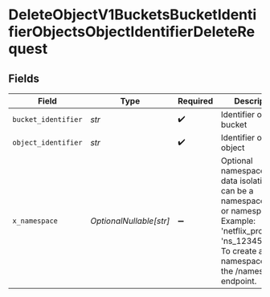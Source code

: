 # DeleteObjectV1BucketsBucketIdentifierObjectsObjectIdentifierDeleteRequest


## Fields

| Field                                                                                                                                                                                 | Type                                                                                                                                                                                  | Required                                                                                                                                                                              | Description                                                                                                                                                                           |
| ------------------------------------------------------------------------------------------------------------------------------------------------------------------------------------- | ------------------------------------------------------------------------------------------------------------------------------------------------------------------------------------- | ------------------------------------------------------------------------------------------------------------------------------------------------------------------------------------- | ------------------------------------------------------------------------------------------------------------------------------------------------------------------------------------- |
| `bucket_identifier`                                                                                                                                                                   | *str*                                                                                                                                                                                 | :heavy_check_mark:                                                                                                                                                                    | Identifier of the bucket                                                                                                                                                              |
| `object_identifier`                                                                                                                                                                   | *str*                                                                                                                                                                                 | :heavy_check_mark:                                                                                                                                                                    | Identifier of the object                                                                                                                                                              |
| `x_namespace`                                                                                                                                                                         | *OptionalNullable[str]*                                                                                                                                                               | :heavy_minus_sign:                                                                                                                                                                    | Optional namespace for data isolation. This can be a namespace name or namespace ID. Example: 'netflix_prod' or 'ns_1234567890'. To create a namespace, use the /namespaces endpoint. |